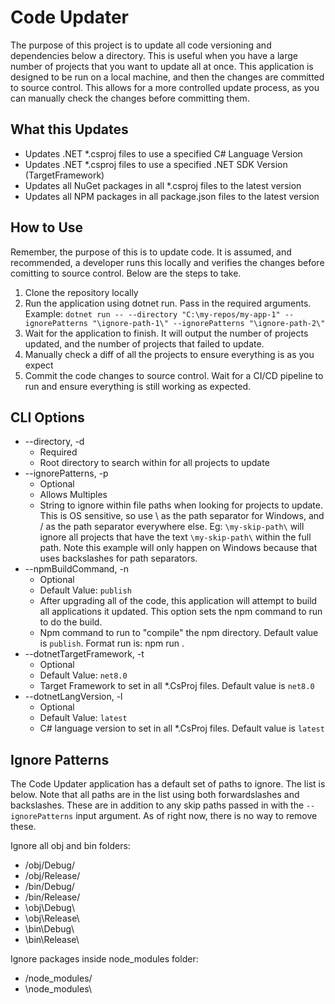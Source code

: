 # Code Updater

The purpose of this project is to update all code versioning and dependencies below a directory. This is useful when you have a large number of projects that you want to update all at once. This application is designed to be run on a local machine, and then the changes are committed to source control. This allows for a more controlled update process, as you can manually check the changes before committing them.

## What this Updates

- Updates .NET *.csproj files to use a specified C# Language Version
- Updates .NET *.csproj files to use a specified .NET SDK Version (TargetFramework)
- Updates all NuGet packages in all *.csproj files to the latest version
- Updates all NPM packages in all package.json files to the latest version

## How to Use

Remember, the purpose of this is to update code. It is assumed, and recommended, a developer runs this locally and verifies the changes before comitting to source control. Below are the steps to take.

1. Clone the repository locally
1. Run the application using dotnet run. Pass in the required arguments. Example: `dotnet run -- --directory "C:\my-repos/my-app-1" --ignorePatterns "\ignore-path-1\" --ignorePatterns "\ignore-path-2\"`
1. Wait for the application to finish. It will output the number of projects updated, and the number of projects that failed to update.
1. Manually check a diff of all the projects to ensure everything is as you expect
1. Commit the code changes to source control. Wait for a CI/CD pipeline to run and ensure everything is still working as expected.

## CLI Options

- --directory, -d
	- Required
	- Root directory to search within for all projects to update
- --ignorePatterns, -p
	- Optional
	- Allows Multiples
	- String to ignore within file paths when looking for projects to update. This is OS sensitive, so use \ as the path separator for Windows, and / as the path separator everywhere else. Eg: `\my-skip-path\` will ignore all projects that have the text `\my-skip-path\` within the full path. Note this example will only happen on Windows because that uses backslashes for path separators.
- --npmBuildCommand, -n
	- Optional
	- Default Value: `publish`
	- After upgrading all of the code, this application will attempt to build all applications it updated. This option sets the npm command to run to do the build.
	- Npm command to run to "compile" the npm directory. Default value is `publish`. Format run is: npm run <npmBuildCommand>.
- --dotnetTargetFramework, -t
	- Optional
	- Default Value: `net8.0`
	- Target Framework to set in all *.CsProj files. Default value is `net8.0`
- --dotnetLangVersion, -l
	- Optional
	- Default Value: `latest`
	- C# language version to set in all *.CsProj files. Default value is `latest`
	 
## Ignore Patterns

The Code Updater application has a default set of paths to ignore. The list is below. Note that all paths are in the list using both forwardslashes and backslashes. These are in addition to any skip paths passed in with the `--ignorePatterns` input argument. As of right now, there is no way to remove these.

Ignore all obj and bin folders:
- /obj/Debug/
- /obj/Release/
- /bin/Debug/
- /bin/Release/
- \obj\Debug\
- \obj\Release\
- \bin\Debug\
- \bin\Release\

Ignore packages inside node_modules folder:
- /node_modules/
- \node_modules\



